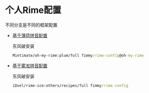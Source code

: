# 个人Rime配置

不同分支是不同的框架配置

* [基于薄荷拼音配置](https://github.com/fimmy/rime-config/tree/oh-my-rime)

    东风破安装
    ```bat
    Mintimate/oh-my-rime:plum/full fimmy/rime-config@oh-my-rime
    ```

* [基于雾凇拼音配置](https://github.com/fimmy/rime-config/tree/rime-ice)

    东风破安装
    ```bat
    iDvel/rime-ice:others/recipes/full fimmy/rime-config
    ```